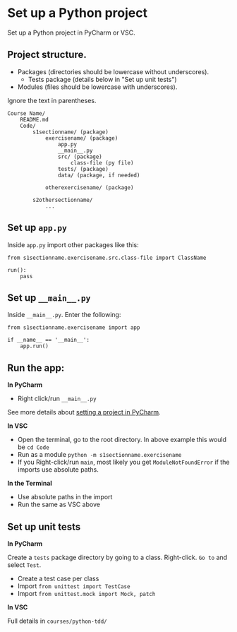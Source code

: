 # Set up a Python project

Set up a Python project in PyCharm or VSC.

## Project structure.

* Packages (directories should be lowercase without underscores).
  * Tests package (details below in "Set up unit tests")
* Modules (files should be lowercase with underscores).

Ignore the text in parentheses.

    Course Name/
        README.md
        Code/
            s1sectionname/ (package)
                exercisename/ (package)
                    app.py
                    __main__.py
                    src/ (package)
                        class-file (py file)
                    tests/ (package)
                    data/ (package, if needed)
                
                otherexercisename/ (package)

            s2othersectionname/
                ...

## Set up `app.py`

Inside `app.py` import other packages like this:

    from s1sectionname.exercisename.src.class-file import ClassName

    run():
        pass

## Set up `__main__.py`

Inside `__main__.py`. Enter the following:

    from s1sectionname.exercisename import app
    
    if __name__ == '__main__':
        app.run()

## Run the app:

**In PyCharm**

* Right click/run `__main__.py`

See more details about [setting a project in PyCharm](https://github.com/tomordonez/learning/tree/main/python-pycharm#setup-a-project).

**In VSC**

* Open the terminal, go to the root directory. In above example this would be `cd Code`
* Run as a module `python -m s1sectionname.exercisename`
* If you Right-click/run `main`, most likely you get `ModuleNotFoundError` if the imports use absolute paths.

**In the Terminal**

* Use absolute paths in the import
* Run the same as VSC above

## Set up unit tests

**In PyCharm**

Create a `tests` package directory by going to a class. Right-click. `Go to` and select `Test`.

* Create a test case per class
* Import `from unittest import TestCase`
* Import `from unittest.mock import Mock, patch`

**In VSC**

Full details in `courses/python-tdd/`